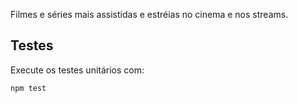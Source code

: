 Filmes e séries mais assistidas e estréias no cinema e nos streams.

## Testes

Execute os testes unitários com:

```bash
npm test
```

